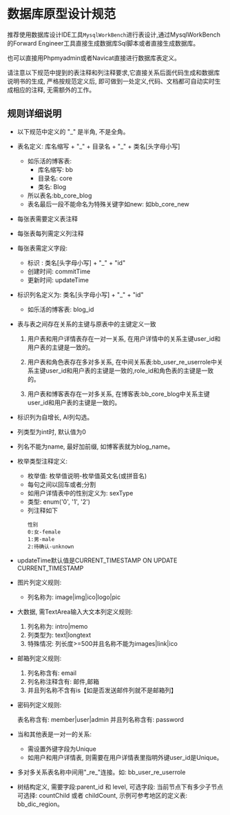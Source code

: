 # 数据库原型设计规范

推荐使用数据库设计IDE工具`MysqlWorkBench`进行表设计,通过MysqlWorkBench的Forward Engineer工具直接生成数据库Sql脚本或者直接生成数据库。

也可以直接用Phpmyadmin或者Navicat直接进行数据库表定义。

请注意以下规范中提到的表注释和列注释要求,它直接关系后面代码生成和数据库说明书的生成, 严格按规范定义后, 即可做到一处定义,代码、文档都可自动实时生成相应的注释, 无需额外的工作。

## 规则详细说明

* 以下规范中定义的 "_" 是半角, 不是全角。
* 表名定义: 库名缩写 + "\_" + 目录名 + "_" + 类名[头字母小写]
  - 如乐活的博客表: 
    - 库名缩写: bb
    - 目录名: core
    - 类名: Blog
  - 所以表名:bb_core_blog
  - 表名最后一段不能命名为特殊关键字如new: 如bb_core_new

* 每张表需要定义表注释
* 每张表每列需定义列注释
* 每张表需定义字段: 
  - 标识   : 类名[头字母小写] + "_" + "id"
  - 创建时间: commitTime
  - 更新时间: updateTime

* 标识列名定义为: 类名[头字母小写] + "_" + "id"
  - 如乐活的博客表: blog_id

* 表与表之间存在关系的主键与原表中的主键定义一致

  1. 用户表和用户详情表存在一对一关系, 在用户详情中的关系主键user_id和用户表的主键是一致的。

  2. 用户表和角色表存在多对多关系, 在中间关系表:bb_user_re_userrole中关系主键user_id和用户表的主键是一致的,role_id和角色表的主键是一致的。

  3. 用户表和博客表存在一对多关系, 在博客表:bb_core_blog中关系主键user_id和用户表的主键是一致的。

* 标识列为自增长, AI列勾选。

* 列类型为int时, 默认值为0

* 列名不能为name, 最好加前缀, 如博客表就为blog_name。

* 枚举类型注释定义:
  - 枚举值: 枚举值说明-枚举值英文名(或拼音名)
  - 每句之间以回车或者;分割
  - 如用户详情表中的性别定义为: sexType
  - 类型: enum('0', '1', '2')
  - 列注释如下
    ```
    性别
    0:女-female
    1:男-male
    2:待确认-unknown
    ```
* updateTime默认值是CURRENT_TIMESTAMP ON UPDATE CURRENT_TIMESTAMP

* 图片列定义规则: 

  - 列名称为: image|img|ico|logo|pic

* 大数据, 需TextArea输入大文本列定义规则:

  1. 列名称为: intro|memo
  2. 列类型为: text|longtext
  3. 特殊情况: 列长度>=500并且名称不能为images|link|ico

* 邮箱列定义规则:

  1. 列名称含有: email
  2. 列名称注释含有: 邮件,邮箱
  3. 并且列名称不含有is【如是否发送邮件列就不是邮箱列】

* 密码列定义规则:
  
  表名称含有: member|user|admin 并且列名称含有: password

* 当和其他表是一对一的关系:
  - 需设置外键字段为Unique
  - 如用户和用户详情表, 则需要在用户详情表里指明外键user_id是Unique。

* 多对多关系表名称中间用"\_re_"连接。如: bb_user_re_userrole

* 树结构定义, 需要字段:parent_id 和 level, 可选字段: 当前节点下有多少子节点可选择: countChild 或者 childCount, 示例可参考地区的定义表: bb_dic_region。